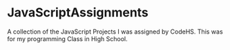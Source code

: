 # JavaScriptAssignments
A collection of the JavaScript Projects I was assigned  by CodeHS. This was for my programming Class in High School.
